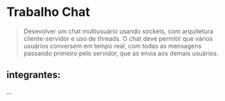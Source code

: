 # Trabalho Chat
  >Desevolver um chat multiusuário usando sockets, com arquitetura cliente-servidor e uso de threads. O chat deve permitir que vários usuários conversem em tempo real, com todas as mensagens passando primeiro pelo servidor, que as envia aos demais usuários.
## integrantes:

 ...